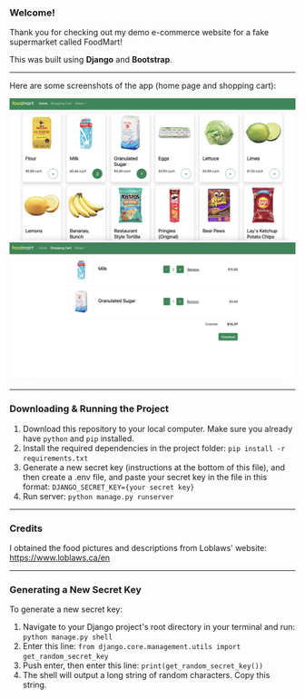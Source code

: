 ### Welcome!

Thank you for checking out my demo e-commerce website for a fake supermarket called FoodMart!

This was built using **Django** and **Bootstrap**.

---

Here are some screenshots of the app (home page and shopping cart):

![Alt text for the image](screenshots/screenshot_one.png)
![Alt text for the image](screenshots/screenshot_two.png)

---

### Downloading & Running the Project

1. Download this repository to your local computer. Make sure you already have ```python``` and ```pip``` installed.
2. Install the required dependencies in the project folder: ```pip install -r requirements.txt```
3. Generate a new secret key (instructions at the bottom of this file), and then create a .env file, and paste your secret key in the file in this format: ```DJANGO_SECRET_KEY={your secret key}```
4. Run server: ```python manage.py runserver```

---

### Credits
I obtained the food pictures and descriptions from Loblaws' website: https://www.loblaws.ca/en

___

### Generating a New Secret Key

To generate a new secret key:
1. Navigate to your Django project's root directory in your terminal and run: ```python manage.py shell```
2. Enter this line: ```from django.core.management.utils import get_random_secret_key```
3. Push enter, then enter this line: ```print(get_random_secret_key())```
4. The shell will output a long string of random characters. Copy this string.